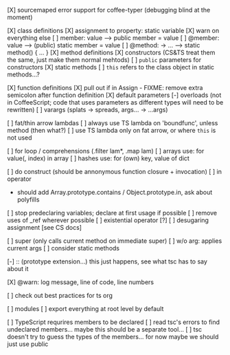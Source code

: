 
[X] sourcemaped error support for coffee-typer (debugging blind at the moment)

[X] class definitions
  [X] assignment to property: static variable
  [X] warn on everything else
  [ ] member: value     --> public member = value
  [ ] @member: value    --> (public) static member = value
  [ ] @method: -> ...   --> static method() { ... }
[X] method definitions
  [X] constructors (CS&TS treat them the same, just make them normal mehtods)
  [ ] `public` parameters for constructors
  [X] static methods
  [ ] `this` refers to the class object in static methods...?

[X] function definitions
  [X] pull out if in Assign
    - FIXME: remove extra semicolon after function definition
  [X] default parameters
  [-] overloads (not in CoffeeScript; code that uses parameters as different types will need to be rewritten)
  [ ] varargs (splats -> spreads, args... -> ...args)

[ ] fat/thin arrow lambdas
  [ ] always use TS lambda on 'boundfunc', unless method (then what?)
  [ ] use TS lambda only on fat arrow, or where `this` is not used

[ ] for loop / comprehensions (.filter lam*, .map lam)
  [ ] arrays use: for value(, index) in array
  [ ] hashes use: for (own) key, value of dict

[ ] do construct (should be annonymous function closure + invocation)
[ ] in operator
  - should add Array.prototype.contains / Object.prototype.in, ask about polyfills

[ ] stop predeclaring variables; declare at first usage if possible
[ ] remove uses of _ref wherever possible
  [ ] existential operator [?]
  [ ] desugaring assignment [see CS docs]

[ ] super (only calls current method on immediate super)
  [ ] w/o arg: applies current args
  [ ] consider static methods

[-] :: (prototype extension...) this just happens, see what tsc has to say about it

[X] @warn: log message, line of code, line numbers

[ ] check out best practices for ts org

[ ] modules
  [ ] export everything at root level by default


[ ] TypeScript requrires members to be declared
  [ ] read tsc's errors to find undeclared members... maybe this should be a separate tool...
  [ ] tsc doesn't try to guess the types of the members... for now maybe we should just use public
